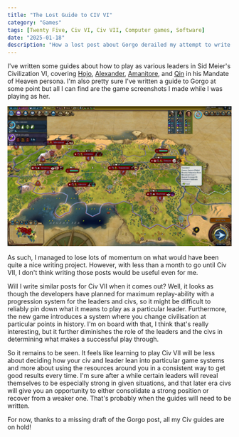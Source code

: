 ```yaml
---
title: "The Lost Guide to CIV VI"
category: "Games"
tags: [Twenty Five, Civ VI, Civ VII, Computer games, Software]
date: "2025-01-18"
description: "How a lost post about Gorgo derailed my attempt to write a guide to Civilization VI"
---
```


I've written some guides about how to play as various leaders in Sid Meier's Civilization VI, covering [Hojo](https://mattischrome.com/posts/civ-leaders-1/), [Alexander](https://mattischrome.com/posts/civ-leaders-2/), [Amanitore](https://mattischrome.com/posts/civ-leaders-3/), and [Qin](https://mattischrome.com/posts/civ-leaders-4/) in his Mandate of Heaven persona. I'm also pretty sure I've written a guide to Gorgo at some point but all I can find are the game screenshots I made while I was playing as her.

![A screenshot of a CIV VI game where I played as Gorgo](./images/gorgo_1.jpg)

As such, I managed to lose lots of momentum on what would have been quite a nice writing project. However, with less than a month to go until Civ VII, I don't think writing those posts would be useful even for me.

Will I write similar posts for Civ VII when it comes out? Well, it looks as though the developers have planned for maximum replay-ability with a progression system for the leaders and civs, so it might be difficult to reliably pin down what it means to play as a particular leader. Furthermore, the new game introduces a system where you change civilisation at particular points in history. I'm on board with that, I think that's really interesting, but it further diminishes the role of the leaders and the civs in determining what makes a successful play through.

So it remains to be seen. It feels like learning to play Civ VII will be less about deciding how your civ and leader lean into particular game systems and more about using the resources around you in a consistent way to get good results every time. I'm sure after a while certain leaders will reveal themselves to be especially strong in given situations, and that later era civs will give you an opportunity to either consolidate a strong position or recover from a weaker one. That's probably when the guides will need to be written.

For now, thanks to a missing draft of the Gorgo post, all my Civ guides are on hold!
